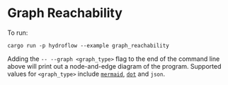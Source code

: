# Graph Reachability

To run:
```
cargo run -p hydroflow --example graph_reachability
```

Adding the `-- --graph <graph_type>` flag to the end of the command line above will print out a node-and-edge diagram of the program. Supported values for `<graph_type>` include [`mermaid`](https://mermaid-js.github.io/), [`dot`](https://graphviz.org/doc/info/lang.html) and `json`.